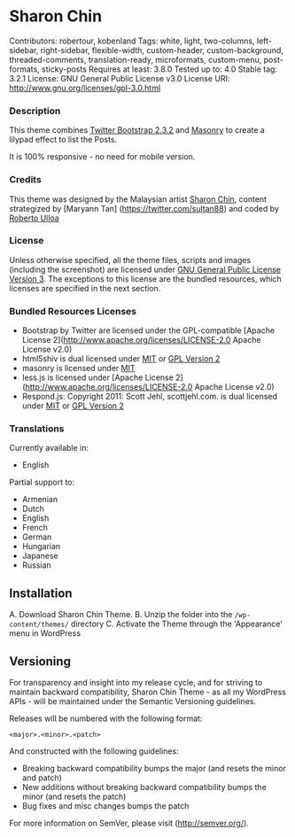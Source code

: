 # Sharon Chin

Contributors:		robertour, kobenland
Tags:				white, light, two-columns, left-sidebar, right-sidebar, flexible-width, custom-header, custom-background, threaded-comments, translation-ready, microformats, custom-menu, post-formats, sticky-posts
Requires at least:	3.8.0
Tested up to:		4.0
Stable tag:			3.2.1
License:			GNU General Public License v3.0
License URI:		http://www.gnu.org/licenses/gpl-3.0.html


### Description

This theme combines [Twitter Bootstrap 2.3.2](http://getbootstrap.com/2.3.2/)
and [Masonry](http://masonry.desandro.com/) to create a lilypad effect to list
the Posts.

It is 100% responsive - no need for mobile version. 


### Credits

This theme was designed by the Malaysian artist 
[Sharon Chin](http://www.sharonchin.com), content strategized by [Maryann Tan] 
(https://twitter.com/sultan88) and coded by 
[Roberto Ulloa](http://robertour.com)


### License

Unless otherwise specified, all the theme files, scripts and images (including 
the screenshot) are licensed under 
[GNU General Public License Version 3](http://www.gnu.org/copyleft/gpl.html). 
The exceptions to this license are the bundled resources, which licenses are 
specified in the next section.


### Bundled Resources Licenses

* Bootstrap by Twitter are licensed under the GPL-compatible 
[Apache License 2](http://www.apache.org/licenses/LICENSE-2.0 Apache License v2.0)
* html5shiv is dual licensed under 
[MIT](http://opensource.org/licenses/mit-license.php) or 
[GPL Version 2](http://www.gnu.org/licenses/gpl-2.0.html)
* masonry is licensed under [MIT](http://desandro.mit-license.org/)
* less.js is licensed under 
[Apache License 2](http://www.apache.org/licenses/LICENSE-2.0 Apache License v2.0)
* Respond.js: Copyright 2011: Scott Jehl, scottjehl.com. is dual licensed under 
[MIT](http://opensource.org/licenses/mit-license.php) or 
[GPL Version 2](http://www.gnu.org/licenses/gpl-2.0.html)


### Translations 

Currently available in:
* English

Partial support to:
* Armenian
* Dutch
* English
* French
* German
* Hungarian
* Japanese
* Russian


## Installation

A. Download Sharon Chin Theme.
B. Unzip the folder into the `/wp-content/themes/` directory
C. Activate the Theme through the 'Appearance' menu in WordPress


## Versioning

For transparency and insight into my release cycle, and for striving to maintain backward compatibility, Sharon Chin Theme - as all my WordPress APIs - will be maintained under the Semantic Versioning guidelines.

Releases will be numbered with the following format:

`<major>.<minor>.<patch>`

And constructed with the following guidelines:

* Breaking backward compatibility bumps the major (and resets the minor and patch)
* New additions without breaking backward compatibility bumps the minor (and resets the patch)
* Bug fixes and misc changes bumps the patch

For more information on SemVer, please visit (http://semver.org/).
